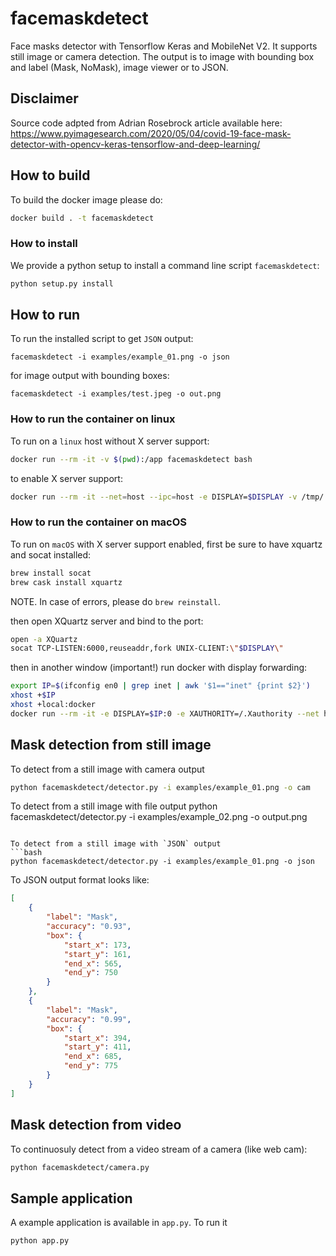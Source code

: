 # facemaskdetect
Face masks detector with Tensorflow Keras and MobileNet V2. It supports still image or camera detection. The output is to image with bounding box and label (Mask, NoMask), image viewer or to JSON.

## Disclaimer
Source code adpted from Adrian Rosebrock article available here:
https://www.pyimagesearch.com/2020/05/04/covid-19-face-mask-detector-with-opencv-keras-tensorflow-and-deep-learning/

## How to build
To build the docker image please do:

```bash
docker build . -t facemaskdetect
```

### How to install
We provide a python setup to install a command line script `facemaskdetect`:

```bash
python setup.py install
```

## How to run
To run the installed script to get `JSON` output:

```
facemaskdetect -i examples/example_01.png -o json
```

for image output with bounding boxes:
```
facemaskdetect -i examples/test.jpeg -o out.png
```

### How to run the container on linux
To run on a `linux` host without X server support:
```bash
docker run --rm -it -v $(pwd):/app facemaskdetect bash
```

to enable X server support:

```bash
docker run --rm -it --net=host --ipc=host -e DISPLAY=$DISPLAY -v /tmp/.X11-unix:/tmp/.X11-unix --env="QT_X11_NO_MITSHM=1" -v $(pwd):/app facemaskdetect bash
```

### How to run the container on macOS
To run on `macOS` with X server support enabled, first be sure to have xquartz and socat installed:

```bash
brew install socat
brew cask install xquartz
```
NOTE. In case of errors, please do `brew reinstall`.

then open XQuartz server and bind to the port:
```bash
open -a XQuartz
socat TCP-LISTEN:6000,reuseaddr,fork UNIX-CLIENT:\"$DISPLAY\"
```

then in another window (important!) run docker with display forwarding:

```bash
export IP=$(ifconfig en0 | grep inet | awk '$1=="inet" {print $2}')
xhost +$IP
xhost +local:docker
docker run --rm -it -e DISPLAY=$IP:0 -e XAUTHORITY=/.Xauthority --net host -v /tmp/.X11-unix:/tmp/.X11-unix -v ~/.Xauthority:/.Xauthority  -v $(pwd):/app facemaskdetect bash
```


## Mask detection from still image
To detect from a still image with camera output
```bash
python facemaskdetect/detector.py -i examples/example_01.png -o cam
``` 

To detect from a still image with file output
python facemaskdetect/detector.py -i examples/example_02.png -o output.png
```

To detect from a still image with `JSON` output
```bash
python facemaskdetect/detector.py -i examples/example_01.png -o json
```

To JSON output format looks like:

```json
[
    {
        "label": "Mask",
        "accuracy": "0.93",
        "box": {
            "start_x": 173,
            "start_y": 161,
            "end_x": 565,
            "end_y": 750
        }
    },
    {
        "label": "Mask",
        "accuracy": "0.99",
        "box": {
            "start_x": 394,
            "start_y": 411,
            "end_x": 685,
            "end_y": 775
        }
    }
]
```

## Mask detection from video
To continuosuly detect from a video stream of a camera (like web cam):
```bash
python facemaskdetect/camera.py 
```

## Sample application
A example application is available in `app.py`. To run it

```bash
python app.py
```
